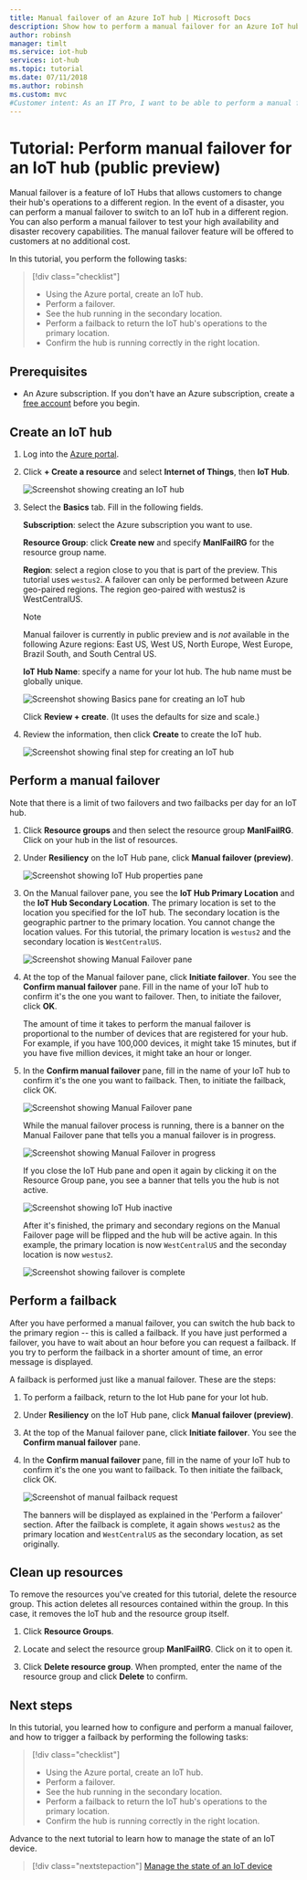 ```yaml
---
title: Manual failover of an Azure IoT hub | Microsoft Docs
description: Show how to perform a manual failover for an Azure IoT hub
author: robinsh
manager: timlt
ms.service: iot-hub
services: iot-hub
ms.topic: tutorial
ms.date: 07/11/2018
ms.author: robinsh
ms.custom: mvc
#Customer intent: As an IT Pro, I want to be able to perform a manual failover of my IoT hub to a different region, and then return it to the original region.
---
```


# Tutorial: Perform manual failover for an IoT hub (public preview)

Manual failover is a feature of IoT Hubs that allows customers to change their hub's operations to a different region. In the event of a disaster, you can perform a manual failover to switch to an IoT hub in a different region. You can also perform a manual failover to test your high availability and disaster recovery capabilities. The manual failover feature will be offered to customers at no additional cost.

In this tutorial, you perform the following tasks:

> [!div class="checklist"]
> * Using the Azure portal, create an IoT hub. 
> * Perform a failover. 
> * See the hub running in the secondary location.
> * Perform a failback to return the IoT hub's operations to the primary location. 
> * Confirm the hub is running correctly in the right location.

## Prerequisites

- An Azure subscription. If you don't have an Azure subscription, create a [free account](https://azure.microsoft.com/free/?WT.mc_id=A261C142F) before you begin.

## Create an IoT hub

1. Log into the [Azure portal](https://portal.azure.com). 

2. Click **+ Create a resource** and select **Internet of Things**, then **IoT Hub**.

   ![Screenshot showing creating an IoT hub](./media/tutorial-manual-failover/create-hub-01.png)

3. Select the **Basics** tab. Fill in the following fields.

    **Subscription**: select the Azure subscription you want to use.

    **Resource Group**: click **Create new** and specify **ManlFailRG** for the resource group name.

    **Region**: select a region close to you that is part of the preview. This tutorial uses `westus2`. A failover can only be performed between Azure geo-paired regions. The region geo-paired with westus2 is WestCentralUS.
    
   > [!NOTE]
   > Manual failover is currently in public preview and is *not* available in the following Azure regions: East US, West US, North Europe, West Europe, Brazil South, and South Central US.

   **IoT Hub Name**: specify a name for your Iot hub. The hub name must be globally unique. 

   ![Screenshot showing Basics pane for creating an IoT hub](./media/tutorial-manual-failover/create-hub-02-basics.png)

   Click **Review + create**. (It uses the defaults for size and scale.) 

4. Review the information, then click **Create** to create the IoT hub. 

   ![Screenshot showing final step for creating an IoT hub](./media/tutorial-manual-failover/create-hub-03-create.png)

## Perform a manual failover

Note that there is a limit of two failovers and two failbacks per day for an IoT hub.

1. Click **Resource groups** and then select the resource group **ManlFailRG**. Click on your hub in the list of resources. 

2. Under **Resiliency** on the IoT Hub pane, click **Manual failover (preview)**.

   ![Screenshot showing IoT Hub properties pane](./media/tutorial-manual-failover/trigger-failover-01.png)

3. On the Manual failover pane, you see the **IoT Hub Primary Location** and the **IoT Hub Secondary Location**. The primary location is set to the location you specified for the IoT hub. The secondary location is the geographic partner to the primary location. You cannot change the location values. For this tutorial, the primary location is `westus2` and the secondary location is `WestCentralUS`.

   ![Screenshot showing Manual Failover pane](./media/tutorial-manual-failover/trigger-failover-02.png)

3. At the top of the Manual failover pane, click **Initiate failover**. You see the **Confirm manual failover** pane. Fill in the name of your IoT hub to confirm it's the one you want to failover. Then, to initiate the failover, click **OK**.

   The amount of time it takes to perform the manual failover is proportional to the number of devices that are registered for your hub. For example, if you have 100,000 devices, it might take 15 minutes, but if you have five million devices, it might take an hour or longer.


4. In the **Confirm manual failover** pane, fill in the name of your IoT hub to confirm it's the one you want to failback. Then, to initiate the failback, click OK. 

   ![Screenshot showing Manual Failover pane](./media/tutorial-manual-failover/trigger-failover-03-confirm.png)

   While the manual failover process is running, there is a banner on the Manual Failover pane that tells you a manual failover is in progress. 

   ![Screenshot showing Manual Failover in progress](./media/tutorial-manual-failover/trigger-failover-04-in-progress.png)

   If you close the IoT Hub pane and open it again by clicking it on the Resource Group pane, you see a banner that tells you the hub is not active. 

   ![Screenshot showing IoT Hub inactive](./media/tutorial-manual-failover/trigger-failover-05-hub-inactive.png)

   After it's finished, the primary and secondary regions on the Manual Failover page will be flipped and the hub will be active again. In this example, the primary location is now `WestCentralUS` and the seconday location is now `westus2`. 

   ![Screenshot showing failover is complete](./media/tutorial-manual-failover/trigger-failover-06-finished.png)

## Perform a failback 

After you have performed a manual failover, you can switch the hub back to the primary region -- this is called a failback. If you have just performed a failover, you have to wait about an hour before you can request a failback. If you try to perform the failback in a shorter amount of time, an error message is displayed.

A failback is performed just like a manual failover. These are the steps: 

1. To perform a failback, return to the Iot Hub pane for your Iot hub.

2. Under **Resiliency** on the IoT Hub pane, click **Manual failover (preview)**. 

3. At the top of the Manual failover pane, click **Initiate failover**. You see the **Confirm manual failover** pane. 

4. In the **Confirm manual failover** pane, fill in the name of your IoT hub to confirm it's the one you want to failback. To then initiate the failback, click OK. 

   ![Screenshot of manual failback request](./media/tutorial-manual-failover/trigger-failback-01-regions.png)

   The banners will be displayed as explained in the 'Perform a failover' section. After the failback is complete, it again shows `westus2` as the primary location and `WestCentralUS` as the secondary location, as set originally.

## Clean up resources 

To remove the resources you've created for this tutorial, delete the resource group. This action deletes all resources contained within the group. In this case, it removes the IoT hub and the resource group itself. 

1. Click **Resource Groups**. 

2. Locate and select the resource group **ManlFailRG**. Click on it to open it. 

3. Click **Delete resource group**. When prompted, enter the name of the resource group and click **Delete** to confirm. 

## Next steps

In this tutorial, you learned how to configure and perform a manual failover, and how to trigger a failback by performing the following tasks:

> [!div class="checklist"]
> * Using the Azure portal, create an IoT hub. 
> * Perform a failover. 
> * See the hub running in the secondary location.
> * Perform a failback to return the IoT hub's operations to the primary location. 
> * Confirm the hub is running correctly in the right location.

Advance to the next tutorial to learn how to manage the state of an IoT device. 

> [!div class="nextstepaction"]
[Manage the state of an IoT device](tutorial-device-twins.md)